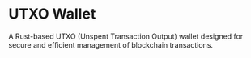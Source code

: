 # UTXO Wallet


A Rust-based UTXO (Unspent Transaction Output) wallet designed for secure and efficient management of blockchain transactions.

